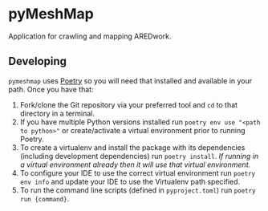# pyMeshMap

Application for crawling and mapping AREDwork.


## Developing

`pymeshmap` uses [Poetry](https://python-poetry.org/) so you will
need that installed and available in your path.  Once you have that:

1. Fork/clone the Git repository via your preferred tool and `cd` to that directory in a
terminal.
2. If you have multiple Python versions installed run `poetry env use "<path to python>"`
or create/activate a virtual environment prior to running Poetry.
3. To create a virtualenv and install the package with its dependencies (including
development dependencies) run `poetry install`.  *If running in a virtual environment
already then it will use that virtual environment.*
4. To configure your IDE to use the correct virtual environment run `poetry env info` and
update your IDE to use the Virtualenv path specified.
5. To run the command line scripts (defined in `pyproject.toml`) run `poetry run {command}`.
